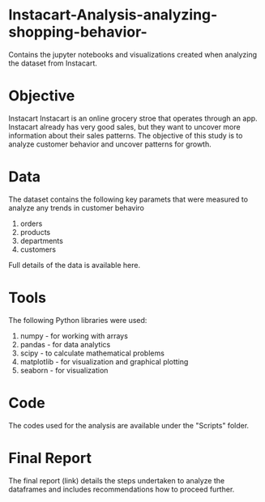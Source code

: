 # Instacart-Analysis-analyzing-shopping-behavior-
Contains the jupyter notebooks and visualizations created when analyzing the dataset from Instacart. 

# Objective 
Instacart
Instacart is an online grocery stroe that operates through an app. Instacart already has very good sales, but they want to uncover more information about their sales patterns. The objective of this study is to analyze customer behavior and uncover patterns for growth. 

# Data
The dataset contains the following key paramets that were measured to analyze any trends in customer behaviro
1. orders
2. products
3. departments
4. customers 

Full details of the data is available here. 

# Tools 
The following Python libraries were used:
1. numpy - for working with arrays
2. pandas - for data analytics
3. scipy - to calculate mathematical problems
4. matplotlib - for visualization and graphical plotting
5. seaborn - for visualization

# Code
The codes used for the analysis are available under the "Scripts" folder.

# Final Report
The final report (link) details the steps undertaken to analyze the dataframes and includes recommendations how to proceed further. 
